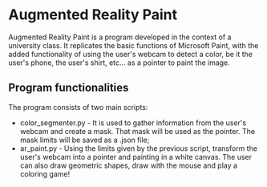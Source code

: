 # Augmented Reality Paint
Augmented Reality Paint is a program developed in the context of a university class. It replicates the basic functions 
of Microsoft Paint, with the added functionality of using the user's webcam to detect a color, be it the user's phone, 
the user's shirt, etc... as a pointer to paint the image. <br>
<TODO Add an image here>

## Program functionalities
The program consists of two main scripts: <br>
- color_segmenter.py - It is used to gather information from the user's webcam and create a mask. That mask will be used
as the pointer. The mask limits will be saved as a .json file; <br>
- ar_paint.py - Using the limits given by the previous script, transform the user's webcam into a pointer and painting 
in a white canvas. The user can also draw geometric shapes, draw with the mouse and play a coloring game!
